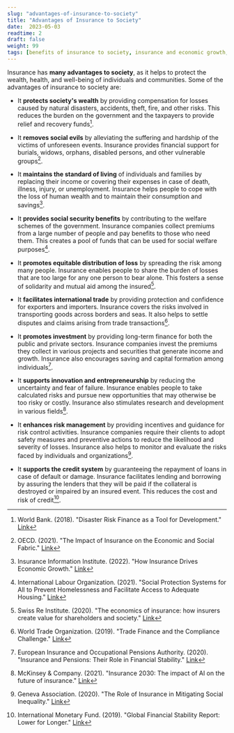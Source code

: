 ```yaml
---
slug: "advantages-of-insurance-to-society"
title: "Advantages of Insurance to Society"
date:  2023-05-03 
readtime: 2
draft: false 
weight: 99 
tags: [benefits of insurance to society, insurance and economic growth, social impact of insurance] 
--- 
```


Insurance has **many advantages to society**, as it helps to protect the wealth, health, and well-being of individuals and communities. Some of the advantages of insurance to society are:

* It **protects society's wealth** by providing compensation for losses caused by natural disasters, accidents, theft, fire, and other risks. This reduces the burden on the government and the taxpayers to provide relief and recovery funds[^1].

* It **removes social evils** by alleviating the suffering and hardship of the victims of unforeseen events. Insurance provides financial support for burials, widows, orphans, disabled persons, and other vulnerable groups[^2].

* It **maintains the standard of living** of individuals and families by replacing their income or covering their expenses in case of death, illness, injury, or unemployment. Insurance helps people to cope with the loss of human wealth and to maintain their consumption and savings[^3].

* It **provides social security benefits** by contributing to the welfare schemes of the government. Insurance companies collect premiums from a large number of people and pay benefits to those who need them. This creates a pool of funds that can be used for social welfare purposes[^4].

* It **promotes equitable distribution of loss** by spreading the risk among many people. Insurance enables people to share the burden of losses that are too large for any one person to bear alone. This fosters a sense of solidarity and mutual aid among the insured[^5].

* It **facilitates international trade** by providing protection and confidence for exporters and importers. Insurance covers the risks involved in transporting goods across borders and seas. It also helps to settle disputes and claims arising from trade transactions[^6].

* It **promotes investment** by providing long-term finance for both the public and private sectors. Insurance companies invest the premiums they collect in various projects and securities that generate income and growth. Insurance also encourages saving and capital formation among individuals[^7].

* It **supports innovation and entrepreneurship** by reducing the uncertainty and fear of failure. Insurance enables people to take calculated risks and pursue new opportunities that may otherwise be too risky or costly. Insurance also stimulates research and development in various fields[^8].

* It **enhances risk management** by providing incentives and guidance for risk control activities. Insurance companies require their clients to adopt safety measures and preventive actions to reduce the likelihood and severity of losses. Insurance also helps to monitor and evaluate the risks faced by individuals and organizations[^9].

* It **supports the credit system** by guaranteeing the repayment of loans in case of default or damage. Insurance facilitates lending and borrowing by assuring the lenders that they will be paid if the collateral is destroyed or impaired by an insured event. This reduces the cost and risk of credit[^10].

[^1]: World Bank. (2018). "Disaster Risk Finance as a Tool for Development." [Link](https://www.worldbank.org/en/topic/disasterriskmanagement/publication/disaster-risk-finance-as-a-tool-for-development)

[^2]: OECD. (2021). "The Impact of Insurance on the Economic and Social Fabric." [Link](https://www.oecd.org/finance/insurance/theimpactofinsuranceontheeconomicandsocialfabric.htm)

[^3]: Insurance Information Institute. (2022). "How Insurance Drives Economic Growth." [Link](https://www.iii.org/article/how-insurance-drives-economic-growth)

[^4]: International Labour Organization. (2021). "Social Protection Systems for All to Prevent Homelessness and Facilitate Access to Adequate Housing." [Link](https://www.ilo.org/wcmsp5/groups/public/---ed_protect/---soc_sec/documents/publication/wcms_776114.pdf)

[^5]: Swiss Re Institute. (2020). "The economics of insurance: how insurers create value for shareholders and society." [Link](https://www.swissre.com/institute/research/topics-and-risk-dialogues/economy-and-insurance-outlook/expertise-publication-economics-of-insurance.html)

[^6]: World Trade Organization. (2019). "Trade Finance and the Compliance Challenge." [Link](https://www.wto.org/english/res_e/publications_e/wtr19_e.htm)

[^7]: European Insurance and Occupational Pensions Authority. (2020). "Insurance and Pensions: Their Role in Financial Stability." [Link](https://www.eiopa.europa.eu/sites/default/files/publications/reports/eiopa-financial-stability-report-december-2020.pdf)

[^8]: McKinsey & Company. (2021). "Insurance 2030: The impact of AI on the future of insurance." [Link](https://www.mckinsey.com/industries/financial-services/our-insights/insurance-2030-the-impact-of-ai-on-the-future-of-insurance)

[^9]: Geneva Association. (2020). "The Role of Insurance in Mitigating Social Inequality." [Link](https://www.genevaassociation.org/research-topics/socio-economic-resilience/role-insurance-mitigating-social-inequality)

[^10]: International Monetary Fund. (2019). "Global Financial Stability Report: Lower for Longer." [Link](https://www.imf.org/en/Publications/GFSR/Issues/2019/10/01/global-financial-stability-report-october-2019)

